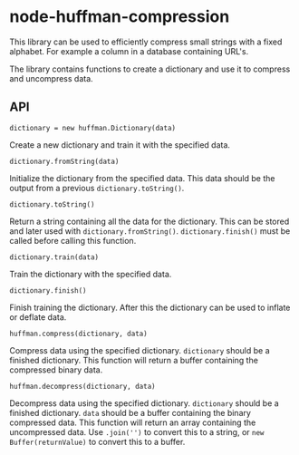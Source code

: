 
node-huffman-compression
========================

This library can be used to efficiently compress small strings with a fixed alphabet. For example a column in a database containing URL's.

The library contains functions to create a dictionary and use it to compress and uncompress data.

API
---

```
dictionary = new huffman.Dictionary(data)
```
Create a new dictionary and train it with the specified data.

```
dictionary.fromString(data)
```
Initialize the dictionary from the specified data. This data should be the output from a previous `dictionary.toString()`.

```
dictionary.toString()
```
Return a string containing all the data for the dictionary. This can be stored and later used with `dictionary.fromString()`.
`dictionary.finish()` must be called before calling this function.

```
dictionary.train(data)
```
Train the dictionary with the specified data.

```
dictionary.finish()
```
Finish training the dictionary. After this the dictionary can be used to inflate or deflate data.

```
huffman.compress(dictionary, data)
```
Compress data using the specified dictionary. `dictionary` should be a finished dictionary.
This function will return a buffer containing the compressed binary data.

```
huffman.decompress(dictionary, data)
```
Decompress data using the specified dictionary. `dictionary` should be a finished dictionary.
`data` should be a buffer containing the binary compressed data.
This function will return an array containing the uncompressed data. Use `.join('')` to convert this to a string, or `new Buffer(returnValue)` to convert this to a buffer.

